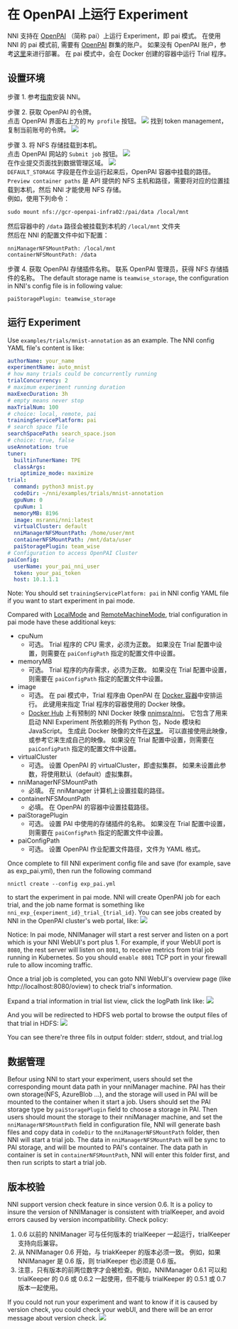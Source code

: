 # **在 OpenPAI 上运行 Experiment**

NNI 支持在 [OpenPAI](https://github.com/Microsoft/pai) （简称 pai）上运行 Experiment，即 pai 模式。 在使用 NNI 的 pai 模式前, 需要有 [OpenPAI](https://github.com/Microsoft/pai) 群集的账户。 如果没有 OpenPAI 账户，参考[这里](https://github.com/Microsoft/pai#how-to-deploy)来进行部署。 在 pai 模式中，会在 Docker 创建的容器中运行 Trial 程序。

## 设置环境

步骤 1. 参考[指南](../Tutorial/QuickStart.md)安装 NNI。

步骤 2. 获取 OpenPAI 的令牌。  
点击 OpenPAI 界面右上方的 `My profile` 按钮。 ![](../../img/pai_token_button.jpg) 找到 token management，复制当前账号的令牌。 ![](../../img/pai_token_profile.jpg)

步骤 3. 将 NFS 存储挂载到本机。  
点击 OpenPAI 网站的 `Submit job` 按钮。 ![](../../img/pai_job_submission_page.jpg)  
在作业提交页面找到数据管理区域。 ![](../../img/pai_data_management_page.jpg)  
`DEFAULT_STORAGE` 字段是在作业运行起来后，OpenPAI 容器中挂载的路径。 `Preview container paths` 是 API 提供的 NFS 主机和路径，需要将对应的位置挂载到本机，然后 NNI 才能使用 NFS 存储。  
例如，使用下列命令：

    sudo mount nfs://gcr-openpai-infra02:/pai/data /local/mnt
    

然后容器中的 `/data` 路径会被挂载到本机的 `/local/mnt` 文件夹  
然后在 NNI 的配置文件中如下配置：

    nniManagerNFSMountPath: /local/mnt
    containerNFSMountPath: /data
    

步骤 4. 获取 OpenPAI 存储插件名称。 联系 OpenPAI 管理员，获得 NFS 存储插件的名称。 The default storage name is `teamwise_storage`, the configuration in NNI's config file is in following value:

    paiStoragePlugin: teamwise_storage
    

## 运行 Experiment

Use `examples/trials/mnist-annotation` as an example. The NNI config YAML file's content is like:

```yaml
authorName: your_name
experimentName: auto_mnist
# how many trials could be concurrently running
trialConcurrency: 2
# maximum experiment running duration
maxExecDuration: 3h
# empty means never stop
maxTrialNum: 100
# choice: local, remote, pai
trainingServicePlatform: pai
# search space file
searchSpacePath: search_space.json
# choice: true, false
useAnnotation: true
tuner:
  builtinTunerName: TPE
  classArgs:
    optimize_mode: maximize
trial:
  command: python3 mnist.py
  codeDir: ~/nni/examples/trials/mnist-annotation
  gpuNum: 0
  cpuNum: 1
  memoryMB: 8196
  image: msranni/nni:latest
  virtualCluster: default
  nniManagerNFSMountPath: /home/user/mnt
  containerNFSMountPath: /mnt/data/user
  paiStoragePlugin: team_wise
# Configuration to access OpenPAI Cluster
paiConfig:
  userName: your_pai_nni_user
  token: your_pai_token
  host: 10.1.1.1
```

Note: You should set `trainingServicePlatform: pai` in NNI config YAML file if you want to start experiment in pai mode.

Compared with [LocalMode](LocalMode.md) and [RemoteMachineMode](RemoteMachineMode.md), trial configuration in pai mode have these additional keys:

* cpuNum 
    * 可选。 Trial 程序的 CPU 需求，必须为正数。 如果没在 Trial 配置中设置，则需要在 `paiConfigPath` 指定的配置文件中设置。
* memoryMB 
    * 可选。 Trial 程序的内存需求，必须为正数。 如果没在 Trial 配置中设置，则需要在 `paiConfigPath` 指定的配置文件中设置。
* image 
    * 可选。 在 pai 模式中，Trial 程序由 OpenPAI 在 [Docker 容器](https://www.docker.com/)中安排运行。 此键用来指定 Trial 程序的容器使用的 Docker 映像。
    * [Docker Hub](https://hub.docker.com/) 上有预制的 NNI Docker 映像 [nnimsra/nni](https://hub.docker.com/r/msranni/nni/)。 它包含了用来启动 NNI Experiment 所依赖的所有 Python 包，Node 模块和 JavaScript。 生成此 Docker 映像的文件在[这里](https://github.com/Microsoft/nni/tree/master/deployment/docker/Dockerfile)。 可以直接使用此映像，或参考它来生成自己的映像。 如果没在 Trial 配置中设置，则需要在 `paiConfigPath` 指定的配置文件中设置。
* virtualCluster 
    * 可选。 设置 OpenPAI 的 virtualCluster，即虚拟集群。 如果未设置此参数，将使用默认（default）虚拟集群。
* nniManagerNFSMountPath 
    * 必填。 在 nniManager 计算机上设置挂载的路径。
* containerNFSMountPath 
    * 必填。 在 OpenPAI 的容器中设置挂载路径。
* paiStoragePlugin 
    * 可选。 设置 PAI 中使用的存储插件的名称。 如果没在 Trial 配置中设置，则需要在 `paiConfigPath` 指定的配置文件中设置。
* paiConfigPath 
    * 可选。 设置 OpenPAI 作业配置文件路径，文件为 YAML 格式。

Once complete to fill NNI experiment config file and save (for example, save as exp_pai.yml), then run the following command

    nnictl create --config exp_pai.yml
    

to start the experiment in pai mode. NNI will create OpenPAI job for each trial, and the job name format is something like `nni_exp_{experiment_id}_trial_{trial_id}`. You can see jobs created by NNI in the OpenPAI cluster's web portal, like: ![](../../img/nni_pai_joblist.jpg)

Notice: In pai mode, NNIManager will start a rest server and listen on a port which is your NNI WebUI's port plus 1. For example, if your WebUI port is `8080`, the rest server will listen on `8081`, to receive metrics from trial job running in Kubernetes. So you should `enable 8081` TCP port in your firewall rule to allow incoming traffic.

Once a trial job is completed, you can goto NNI WebUI's overview page (like http://localhost:8080/oview) to check trial's information.

Expand a trial information in trial list view, click the logPath link like: ![](../../img/nni_webui_joblist.jpg)

And you will be redirected to HDFS web portal to browse the output files of that trial in HDFS: ![](../../img/nni_trial_hdfs_output.jpg)

You can see there're three fils in output folder: stderr, stdout, and trial.log

## 数据管理

Befour using NNI to start your experiment, users should set the corresponding mount data path in your nniManager machine. PAI has their own storage(NFS, AzureBlob ...), and the storage will used in PAI will be mounted to the container when it start a job. Users should set the PAI storage type by `paiStoragePlugin` field to choose a storage in PAI. Then users should mount the storage to their nniManager machine, and set the `nniManagerNFSMountPath` field in configuration file, NNI will generate bash files and copy data in `codeDir` to the `nniManagerNFSMountPath` folder, then NNI will start a trial job. The data in `nniManagerNFSMountPath` will be sync to PAI storage, and will be mounted to PAI's container. The data path in container is set in `containerNFSMountPath`, NNI will enter this folder first, and then run scripts to start a trial job.

## 版本校验

NNI support version check feature in since version 0.6. It is a policy to insure the version of NNIManager is consistent with trialKeeper, and avoid errors caused by version incompatibility. Check policy:

1. 0.6 以前的 NNIManager 可与任何版本的 trialKeeper 一起运行，trialKeeper 支持向后兼容。
2. 从 NNIManager 0.6 开始，与 triakKeeper 的版本必须一致。 例如，如果 NNIManager 是 0.6 版，则 trialKeeper 也必须是 0.6 版。
3. 注意，只有版本的前两位数字才会被检查。例如，NNIManager 0.6.1 可以和 trialKeeper 的 0.6 或 0.6.2 一起使用，但不能与 trialKeeper 的 0.5.1 或 0.7 版本一起使用。

If you could not run your experiment and want to know if it is caused by version check, you could check your webUI, and there will be an error message about version check. ![](../../img/version_check.png)